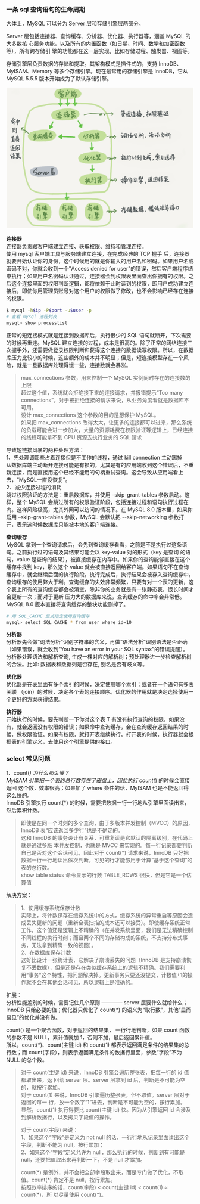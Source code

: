 
### 一条 sql 查询语句的生命周期
大体上，MySQL 可以分为 Server 层和存储引擎层两部分。  

Server 层包括连接器、查询缓存、分析器、优化器、执行器等，涵盖 MySQL 的大多数核 心服务功能，以及所有的内置函数（如日期、时间、数学和加密函数等），所有跨存储引 擎的功能都在这一层实现，比如存储过程、触发器、视图等。

存储引擎层负责数据的存储和提取。其架构模式是插件式的，支持 InnoDB、MyISAM、Memory 等多个存储引擎。现在最常用的存储引擎是 InnoDB，它从 MySQL 5.5.5 版本开始成为了默认存储引擎。  

![MySQL 的基本架构](../images/mysql-basic-01.png)

**连接器**  
连接器负责跟客户端建立连接、获取权限、维持和管理连接。  
使用 mysql 客户端工具与服务端建立连接，在完成经典的 TCP 握手 后，连接器就要开始认证你的身份，这个时候用的就是你输入的用户名和密码。如果用户名或密码不对，你就会收到一个"Access denied for user"的错误，然后客户端程序结束执行；如果用户名密码认证通过，连接器会到权限表里面查出你拥有的权限。之后这个连接里面的权限判断逻辑，都将依赖于此时读到的权限，即用户成功建立连接后，即使你用管理员账号对这个用户的权限做了修改，也不会影响已经存在连接的权限。  
```bash
$ mysql -h$ip -P$port -u$user -p
# 查看 mysql 进程列表
mysql> show processlist
```
正常的短连接模式就是连接到数据库后，执行很少的 SQL 语句就断开，下次需要的时候再重连。MySQL 建立连接的过程，成本是很高的。除了正常的网络连接三次握手外，还需要做登录权限判断和获得这个连接的数据读写权限。所以，在数据库压力比较小的时候，这些额外的成本并不明显；但是，短连接模型存在一个风险，就是一旦数据库处理得慢一些，连接数就会暴涨。  
> max_connections 参数，用来控制一个 MySQL 实例同时存在的连接数的上限  
> 超过这个值，系统就会拒绝接下来的连接请求，并报错提示“Too many connections”。对于被拒绝连接的请求来说，从业务角度看就是数据库不可用。  
> 设计 max_connections 这个参数的目的是想保护 MySQL。  
> 如果把 max_connections 改得太大，让更多的连接都可以进来，那么系统的负载可能会进一步加大，大量的资源耗费在权限验证等逻辑上，已经连接的线程可能拿不到 CPU 资源去执行业务的 SQL 请求

导致短链接风暴的两种处理方法：  
1、先处理调那些占着连接但是不工作的线程，通过 kill connection 主动踢掉  
从数据库端主动断开连接可能是有损的，尤其是有的应用端收到这个错误后，不重新连接，而是直接用这个已经不能用的句柄重试查询。这会导致从应用端看上去，“MySQL一直没恢复”。  
2、减少连接过程的消耗  
跳过权限验证的方法是：重启数据库，并使用 –skip-grant-tables 参数启动。这样，整个 MySQL 会跳过所有的权限验证阶段，包括连接过程和语句执行过程在内。这样风险极高，尤其外网可以访问的情况下。在 MySQL 8.0 版本里，如果你启用 –skip-grant-tables 参数，MySQL 会默认把 --skip-networking 参数打开，表示这时候数据库只能被本地的客户端连接。

**查询缓存**  
MySQL 拿到一个查询请求后，会先到查询缓存看看，之前是不是执行过这条语句。之前执行过的语句及其结果可能会以 key-value 对的形式（key 是查询 的语句，value 是查询的结果），被直接缓存在内存中。如果你的查询能够直接在这个缓存中找到 key，那么这个 value 就会被直接返回给客户端。如果语句不在查询缓存中，就会继续后面的执行阶段。执行完成后，执行结果会被存入查询缓存中。  
查询缓存的使用弊大于利。查询缓存的失效非常频繁，只要有对一个表的更新，这个表上所有的查询缓存都会被清空。除非你的业务就是有一张静态表，很长时间才会更新一次；而对于更新 压力大的数据库来说，查询缓存的命中率会非常低。MySQL 8.0 版本直接将查询缓存的整块功能删掉了。    
```bash
# 用 SQL_CACHE 显式指定使用查询缓存
mysql> select SQL_CACHE * from user where id=10
```

**分析器**  
分析器先会做“词法分析”识别字符串的含义，再做“语法分析”识别语法是否正确（如果错误，就会收到“You have an error in your SQL syntax”的错误提醒）。  
分析器处理语法和解析查询, 生成一棵对应的解析树；预处理器进一步检查解析树的合法。比如: 数据表和数据列是否存在, 别名是否有歧义等。  

**优化器**  
优化器是在表里面有多个索引的时候，决定使用哪个索引；或者在一个语句有多表关联 （join）的时候，决定各个表的连接顺序。优化器的作用就是决定选择使用一个更好的方案获得结果。  

**执行器**  
开始执行的时候，要先判断一下你对这个表 T 有没有执行查询的权限，如果没有，就会返回没有权限的错误；如果命中查询缓存，会在查询缓存返回结果的时候，做权限验证。如果有权限，就打开表继续执行。打开表的时候，执行器就会根据表的引擎定义，去使用这个引擎提供的接口。

### select 常见问题
1、count(*) 为什么那么慢？  
MyISAM 引擎把一个表的总行数存在了磁盘上，因此执行 count(*) 的时候会直接返回 这个数，效率很高；如果加了 where 条件的话，MyISAM 也是不能返回得这么快的。  
InnoDB 引擎执行 count(*) 的时候，需要把数据一行一行地从引擎里面读出来，然后累积计数。
> 即使是在同一个时刻的多个查询，由于多版本并发控制（MVCC）的原因， InnoDB 表“应该返回多少行”也是不确定的。  
> 这和 InnoDB 的事务设计有关系，可重复读是它默认的隔离级别，在代码上就是通过多版 本并发控制，也就是 MVCC 来实现的。每一行记录都要判断自己是否对这个会话可见，因此对于 count(*) 请求来说，InnoDB 只好把数据一行一行地读出依次判断，可见的行才能够用于计算“基于这个查询”的表的总行数。  
> show table status 命令显示的行数 TABLE_ROWS 很快，但是它是一个估算值

解决方案：  
> 1、使用缓存系统保存计数  
> 实际上，将计数保存在缓存系统中的方式，缓存系统的异常重启等原因会造成丢失更新的问题（重新全表扫描的成本还可以接受）。即使缓存系统正常工作，这个值还是逻辑上不精确的（在并发系统里面，我们是无法精确控制不同线程的执行时刻；而且两个不同的存储构成的系统，不支持分布式事务，无法拿到精确一致的视图）。  
> 2、在数据库保存计数  
> 这好比设计一张统计表，它解决了崩溃丢失的问题（InnoDB 是支持崩溃恢复不丢数据），但是还是存在类似缓存系统上的逻辑不精确。我们需要利用“事务”这个特性，把问题解决掉。更新事务只要还没提交，计数值+1的操作就不会在其他会话可见，所以逻辑上是准确的。

扩展：  
分析性能差别的时候，需要记住几个原则 ————  server 层要什么就给什么；InnoDB 只给必要的值；优化器只优化了 count(*) 的语义为“取行数”，其他“显而易见”的优化并没有做。  

count() 是一个聚合函数，对于返回的结果集， 一行行地判断，如果 count 函数的参数不是 NULL，累计值就加 1，否则不加，最后返回累计值。  
所以，count(*)、count(主键 id) 和 count(1) 都表示返回满足条件的结果集的总行数；而 count(字段），则表示返回满足条件的数据行里面，参数“字段”不为 NULL 的总个数。  
> 对于 count(主键 id) 来说，InnoDB 引擎会遍历整张表，把每一行的 id 值都取出来，返 回给 server 层。server 层拿到 id 后，判断是不可能为空的，就按行累加。  
> 对于 count(1) 来说，InnoDB 引擎遍历整张表，但不取值。server 层对于返回的每一 行，放一个数字“1”进去，判断是不可能为空的，按行累加。  
> 显然，count(1) 执行得要比 count(主键 id) 快。因为从引擎返回 id 会涉及到解析数据行，以及拷贝字段值的操作。  
> 
> 对于 count(字段) 来说：  
> 1、如果这个“字段”是定义为 not null 的话，一行行地从记录里面读出这个字段，判断不能为 null，按行累加；   
> 2、如果这个“字段”定义允许为 null，那么执行的时候，判断到有可能是 null，还要把值取出来再判断一下，不是 null 才累加。  
> 
> count(*) 是例外，并不会把全部字段取出来，而是专门做了优化，不取值。count(\*) 肯定不是 null，按行累加。  
> 按照效率排序的话，count(字段) < count(主键 id) < count(1) ≈ count(\*)，所 以尽量使用 count(\*)。

 







